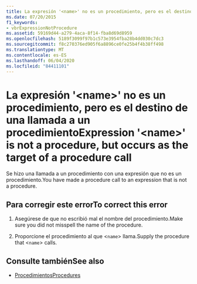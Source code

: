 ```yaml
---
title: La expresión '<name>' no es un procedimiento, pero es el destino de una llamada a un procedimiento
ms.date: 07/20/2015
f1_keywords:
- vbrExpressionNotProcedure
ms.assetid: 59169d44-a279-4aca-8f14-fba8d69d8959
ms.openlocfilehash: 5189f3099f97b1c573e3954fba28b4dd030c7dc3
ms.sourcegitcommit: f8c270376ed905f6a8896ce0fe25b4f4b38ff498
ms.translationtype: MT
ms.contentlocale: es-ES
ms.lasthandoff: 06/04/2020
ms.locfileid: "84411101"
---
```

# <a name="expression-name-is-not-a-procedure-but-occurs-as-the-target-of-a-procedure-call"></a><span data-ttu-id="a398f-102">La expresión '\<name>' no es un procedimiento, pero es el destino de una llamada a un procedimiento</span><span class="sxs-lookup"><span data-stu-id="a398f-102">Expression '\<name>' is not a procedure, but occurs as the target of a procedure call</span></span>
<span data-ttu-id="a398f-103">Se hizo una llamada a un procedimiento con una expresión que no es un procedimiento.</span><span class="sxs-lookup"><span data-stu-id="a398f-103">You have made a procedure call to an expression that is not a procedure.</span></span>  
  
## <a name="to-correct-this-error"></a><span data-ttu-id="a398f-104">Para corregir este error</span><span class="sxs-lookup"><span data-stu-id="a398f-104">To correct this error</span></span>  
  
1. <span data-ttu-id="a398f-105">Asegúrese de que no escribió mal el nombre del procedimiento.</span><span class="sxs-lookup"><span data-stu-id="a398f-105">Make sure you did not misspell the name of the procedure.</span></span>  
  
2. <span data-ttu-id="a398f-106">Proporcione el procedimiento al que <`name`> llama.</span><span class="sxs-lookup"><span data-stu-id="a398f-106">Supply the procedure that <`name`> calls.</span></span>  
  
## <a name="see-also"></a><span data-ttu-id="a398f-107">Consulte también</span><span class="sxs-lookup"><span data-stu-id="a398f-107">See also</span></span>

- [<span data-ttu-id="a398f-108">Procedimientos</span><span class="sxs-lookup"><span data-stu-id="a398f-108">Procedures</span></span>](../programming-guide/language-features/procedures/index.md)
